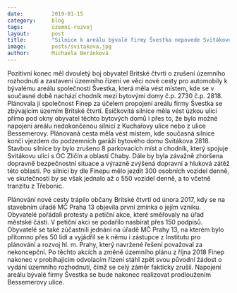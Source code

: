 ```yaml
---
date:         2019-01-15
category:     blog
tags:         územní-rozvoj
layout:       post
title:        "Silnice k areálu bývalé firmy Švestka nepovede Svitákovou ulicí"
image:        posts/svitakova.jpg
author:       Michaela Beránková
---
```


Pozitivní konec měl dvouletý boj obyvatel Britské čtvrti o zrušení územního rozhodnutí a zastavení územního řízení ve věci nové cesty pro automobily k bývalému areálu společnosti Švestka, která měla vést místem, kde se v současné době nachází chodník mezi bytovými domy č.p. 2730 č.p. 2818. Plánovala ji společnost Finep za účelem propojení areálu firmy Švestka se zbývajícím územím Britské čtvrti. Esíčkovitá silnice měla vést úzkou ulicí přímo pod okny obyvatel těchto bytových domů i přes to, že bylo možné napojení areálu nedokončenou silnicí z Kuchařovy ulice nebo z ulice Bessemerovy.
Plánovaná cesta měla vést místem, kde současná silnice končí vjezdem do podzemních garáží bytového domu Svitákova 2818. Stavbou silnice by bylo zrušeno 8 parkovacích míst a chodník, který spojuje Svitákovu ulici s OC Zličín a oblastí Chaby. Dále by byla závažně zhoršena dopravně bezpečnostní situace a výrazně zvýšená dopravní a hluková zátěž této oblasti. Po silnici by dle Finepu mělo jezdit 300 osobních vozidel denně, ve skutečnosti by se však jednalo až o 550 vozidel denně, a to včetně tranzitu z Třebonic.

Plánování nové cesty trápilo občany Britské čtvrti od února 2017, kdy se na stavebním úřadě MČ Praha 13 objevila první zmínka o jejím vzniku. Obyvatelé pořádali protesty a petiční akce, které směřovaly na úřad městské části. V petiční akci se podařilo nasbírat přes 150 podpisů. Obyvatelé se také zúčastnili jednání na úřadě MČ Prahy 13, na kterém bylo přítomno přes 50 lidí a vyjádřil se k němu i zástupce z Institutu pro plánování a rozvoj hl. m. Prahy, který navržené řešení považoval za nekoncepční. Po těchto akcích a změně územního plánu z října 2018 Finep nakonec v probíhajícím odvolacím řízení stáhl zpět svou původní žádost o vydání územního rozhodnutí, čímž se celý záměr fakticky zrušil. Napojení areálu bývalé firmy Švestka se bude nakonec realizovat prodloužením Bessemerovy ulice.

